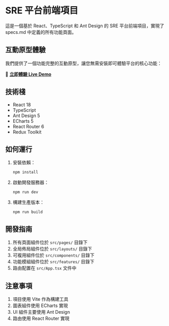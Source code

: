 # SRE 平台前端項目

這是一個基於 React、TypeScript 和 Ant Design 的 SRE 平台前端項目，實現了 specs.md 中定義的所有功能頁面。

## 互動原型體驗

我們提供了一個功能完整的互動原型，讓您無需安裝即可體驗平台的核心功能：

🌟 **[立即體驗 Live Demo](https://detectviz.github.io/sre-platform-frontend/prototype.html)**


## 技術棧

- React 18
- TypeScript
- Ant Design 5
- ECharts 5
- React Router 6
- Redux Toolkit 

## 如何運行

1. 安裝依賴：
   ```
   npm install
   ```

2. 啟動開發服務器：
   ```
   npm run dev
   ```

3. 構建生產版本：
   ```
   npm run build
   ```

## 開發指南

1. 所有頁面組件位於 `src/pages/` 目錄下
2. 全局佈局組件位於 `src/layouts/` 目錄下
3. 可複用組件位於 `src/components/` 目錄下
4. 功能模組組件位於 `src/features/` 目錄下
5. 路由配置在 `src/App.tsx` 文件中

## 注意事項

1. 項目使用 Vite 作為構建工具
2. 圖表組件使用 ECharts 實現
3. UI 組件主要使用 Ant Design
4. 路由使用 React Router 實現